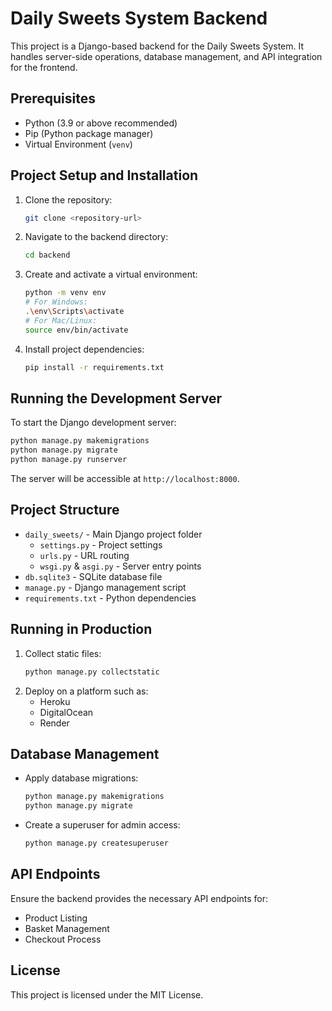 # Daily Sweets System Backend

This project is a Django-based backend for the Daily Sweets System. It handles server-side operations, database management, and API integration for the frontend.

## Prerequisites
- Python (3.9 or above recommended)
- Pip (Python package manager)
- Virtual Environment (`venv`)

## Project Setup and Installation

1. Clone the repository:
   ```bash
   git clone <repository-url>
   ```

2. Navigate to the backend directory:
   ```bash
   cd backend
   ```

3. Create and activate a virtual environment:
   ```bash
   python -m venv env
   # For Windows:
   .\env\Scripts\activate
   # For Mac/Linux:
   source env/bin/activate
   ```

4. Install project dependencies:
   ```bash
   pip install -r requirements.txt
   ```

## Running the Development Server

To start the Django development server:
```bash
python manage.py makemigrations
python manage.py migrate
python manage.py runserver
```
The server will be accessible at `http://localhost:8000`.

## Project Structure
- `daily_sweets/` - Main Django project folder
  - `settings.py` - Project settings
  - `urls.py` - URL routing
  - `wsgi.py` & `asgi.py` - Server entry points
- `db.sqlite3` - SQLite database file
- `manage.py` - Django management script
- `requirements.txt` - Python dependencies

## Running in Production

1. Collect static files:
   ```bash
   python manage.py collectstatic
   ```
2. Deploy on a platform such as:
   - Heroku
   - DigitalOcean
   - Render

## Database Management

- Apply database migrations:
   ```bash
   python manage.py makemigrations
   python manage.py migrate
   ```
- Create a superuser for admin access:
   ```bash
   python manage.py createsuperuser
   ```

## API Endpoints
Ensure the backend provides the necessary API endpoints for:
- Product Listing
- Basket Management
- Checkout Process

## License
This project is licensed under the MIT License.